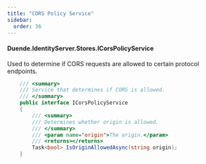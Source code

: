```yaml
---
title: "CORS Policy Service"
sidebar:
  order: 36
---
```


#### Duende.IdentityServer.Stores.ICorsPolicyService

Used to determine if CORS requests are allowed to certain protocol endpoints.

```cs
    /// <summary>
    /// Service that determines if CORS is allowed.
    /// </summary>
    public interface ICorsPolicyService
    {
        /// <summary>
        /// Determines whether origin is allowed.
        /// </summary>
        /// <param name="origin">The origin.</param>
        /// <returns></returns>
        Task<bool> IsOriginAllowedAsync(string origin);
    }
```
